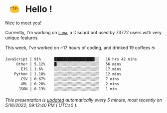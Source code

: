 <h1>   <img src="./spoink.gif" style="vertical-align:middle;" width="30px">   Hello ! </h1>

Nice to meet you!

Currently, I'm working on <a href='https://github.com/Asgarrrr/Luna'>`Luna`</a>, a Discord bot used by 73772 users with very unique features.

This week, I've worked on ~17 hours of coding, and drinked 19 coffees ☕

```
JavaScript │ 91%      ██████████████████░░   16 hrs 42 mins
     Other │ 5.12%    █░░░░░░░░░░░░░░░░░░░   56 mins
       EJS │ 1.6%     ░░░░░░░░░░░░░░░░░░░░   17 mins
    Python │ 1.18%    ░░░░░░░░░░░░░░░░░░░░   12 mins
       CSV │ 0.67%    ░░░░░░░░░░░░░░░░░░░░   7 mins
       XML │ 0.26%    ░░░░░░░░░░░░░░░░░░░░   2 mins
      JSON │ 0.13%    ░░░░░░░░░░░░░░░░░░░░   1 min
```

###### This presentation is [updated](https://github.com/Asgarrrr) automatically every 5 minute, most recently on 5/16/2022, 09:12:40 PM ( UTC±0 ).